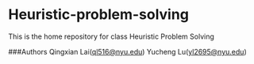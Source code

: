 # Heuristic-problem-solving
This is the home repository for class Heuristic Problem Solving

###Authors
Qingxian Lai(ql516@nyu.edu)
Yucheng Lu(yl2695@nyu.edu)
